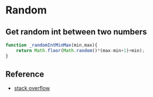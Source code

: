 # Random

## Get random int between two numbers

```javascript
function _randomIntMinMax(min,max){
    return Math.floor(Math.random()*(max-min+1)+min);
}
```

## Reference

* [stack overflow](https://stackoverflow.com/questions/4959975/generate-random-number-between-two-numbers-in-javascript)